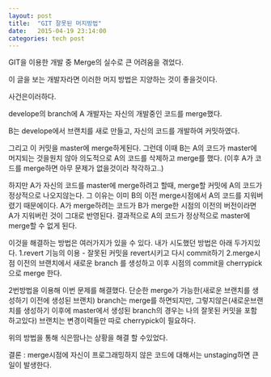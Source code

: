 ```yaml
---
layout: post
title:  "GIT 잘못된 머지방법"
date:   2015-04-19 23:14:00
categories: tech post
---
```


GIT을 이용한 개발 중 Merge의 실수로 큰 어려움을 겪었다.

이 글을 보는 개발자라면 이러한 머지 방법은 지양하는 것이 좋을것이다.

사건은이러하다.

develope의 branch에 A 개발자는 자신의 개발중인 코드를 merge했다.

B는 develope에서 브랜치를 새로 만들고, 자신의 코드를 개발하여 커밋하였다.

그리고 이 커밋을 master에 merge하게된다. 그런데 이때 B는 A의 코드가 master에 머지되는 것을원치 않아 의도적으로 A의 코드를 삭제하고 merge를 했다. (이후 A가 코드를 merge하면 아무 문제가 없을것이라 착각하고..)

하지만 A가 자신의 코드를 master에 merge하려고 할때, merge할 커밋에 A의 코드가 정상적으로 나오지않는다. 그 이유는 이미 B의 이전 merge시점에서 A의 코드를 지워버렸기 때문에이다. A가 merge하려는 코드가 B가 merge한 시점의 이전의 버전이라면 A가 지워버린 것이 그대로 반영된다.
결과적으로 A의 코드가 정상적으로 master에 merge할 수 없게 된다. 

이것을 해결하는 방법은 여러가지가 있을 수 있다. 내가 시도했던 방법은 아래 두가지있다.
1.revert 기능의 이용 - 잘못된 커밋을 revert시키고 다시 commit하기
2.merge시점 이전의 브랜치에서 새로운 branch 를 생성하고 이후 시점의 commit을 cherrypick으로 merge 한다.

2번방법을 이용해 이번 문제를 해결했다.
단순한 merge가 가능한(새로운 브랜치를 생성하기 이전에 생성된 브랜치) branch는 merge를 하면되지만, 그렇지않은(새로운브랜치를 생성하기 이후에 master에서 생성된 branch의 경우는 나의 잘못된 커밋을 포함하고있다) 브랜치는 변경이력들만 따로 cherrypick이 필요하다.

위의 방법을 통해 식은땀나는 상황을 해결 할 수있었다.

결론 : merge시점에 자신이 프로그래밍하지 않은 코드에 대해서는 unstaging하면 큰일이 발생한다.
